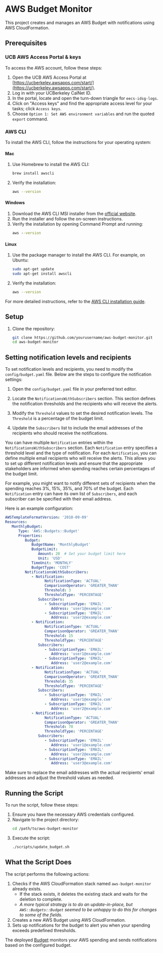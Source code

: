 # AWS Budget Monitor

This project creates and manages an AWS Budget with notifications using AWS CloudFormation.

## Prerequisites

### UCB AWS Access Portal & keys

To access the AWS account, follow these steps:

1. Open the UCB AWS Access Portal at [https://ucberkeley.awsapps.com/start/](https://ucberkeley.awsapps.com/start/).
2. Log in with your UCBerkeley CalNet ID.
3. In the portal, locate and open the turn-down triangle for `eecs-idsg-logs`.
4. Click on "Access keys" and find the appropriate access level for your tasks; click `Access keys`.
5. Choose `Option 1: Set AWS environment variables` and run the quoted `export` command.

### AWS CLI

To install the AWS CLI, follow the instructions for your operating system:

#### Mac

1. Use Homebrew to install the AWS CLI:
   ```bash
   brew install awscli
   ```
2. Verify the installation:
   ```bash
   aws --version
   ```

#### Windows

1. Download the AWS CLI MSI installer from the [official website](https://aws.amazon.com/cli/).
2. Run the installer and follow the on-screen instructions.
3. Verify the installation by opening Command Prompt and running:
   ```cmd
   aws --version
   ```

#### Linux

1. Use the package manager to install the AWS CLI. For example, on Ubuntu:
   ```bash
   sudo apt-get update
   sudo apt-get install awscli
   ```
2. Verify the installation:
   ```bash
   aws --version
   ```

For more detailed instructions, refer to the [AWS CLI installation guide](https://docs.aws.amazon.com/cli/latest/userguide/install-cliv2.html).

## Setup

1. Clone the repository:
   ```bash
   git clone https://github.com/yourusername/aws-budget-monitor.git
   cd aws-budget-monitor
   ```

## Setting notification levels and recipients

To set notification levels and recipients, you need to modify the `config/budget.yaml` file. Below are the steps to configure the notification settings:

1. Open the `config/budget.yaml` file in your preferred text editor.

2. Locate the `NotificationsWithSubscribers` section. This section defines the notification thresholds and the recipients who will receive the alerts.

3. Modify the `Threshold` values to set the desired notification levels. The `Threshold` is a percentage of the budget limit.

4. Update the `Subscribers` list to include the email addresses of the recipients who should receive the notifications.

You can have multiple `Notification` entries within the `NotificationsWithSubscribers` section. Each `Notification` entry specifies a threshold level and the type of notification. For each `Notification`, you can define multiple email recipients who will receive the alerts. This allows you to set up different notification levels and ensure that the appropriate stakeholders are informed when spending reaches certain percentages of the budget limit.

For example, you might want to notify different sets of recipients when the spending reaches 3%, 15%, 35%, and 70% of the budget. Each `Notification` entry can have its own list of `Subscribers`, and each subscriber can be specified with their email address.

Here is an example configuration:

```yaml
AWSTemplateFormatVersion: '2010-09-09'
Resources:
   MonthlyBudget:
      Type: 'AWS::Budgets::Budget'
      Properties:
         Budget:
            BudgetName: 'MonthlyBudget'
            BudgetLimit:
               Amount: 20  # Set your budget limit here
               Unit: 'USD'
            TimeUnit: 'MONTHLY'
            BudgetType: 'COST'
         NotificationsWithSubscribers:
            - Notification:
                  NotificationType: 'ACTUAL'
                  ComparisonOperator: 'GREATER_THAN'
                  Threshold: 3
                  ThresholdType: 'PERCENTAGE'
               Subscribers:
                  - SubscriptionType: 'EMAIL'
                     Address: 'user1@example.com'
                  - SubscriptionType: 'EMAIL'
                     Address: 'user2@example.com'
            - Notification:
                  NotificationType: 'ACTUAL'
                  ComparisonOperator: 'GREATER_THAN'
                  Threshold: 15
                  ThresholdType: 'PERCENTAGE'
               Subscribers:
                  - SubscriptionType: 'EMAIL'
                     Address: 'user1@example.com'
                  - SubscriptionType: 'EMAIL'
                     Address: 'user2@example.com'
            - Notification:
                  NotificationType: 'ACTUAL'
                  ComparisonOperator: 'GREATER_THAN'
                  Threshold: 35
                  ThresholdType: 'PERCENTAGE'
               Subscribers:
                  - SubscriptionType: 'EMAIL'
                     Address: 'user1@example.com'
                  - SubscriptionType: 'EMAIL'
                     Address: 'user2@example.com'
            - Notification:
                  NotificationType: 'ACTUAL'
                  ComparisonOperator: 'GREATER_THAN'
                  Threshold: 70
                  ThresholdType: 'PERCENTAGE'
               Subscribers:
                  - SubscriptionType: 'EMAIL'
                     Address: 'user1@example.com'
                  - SubscriptionType: 'EMAIL'
                     Address: 'user2@example.com'
                  - SubscriptionType: 'EMAIL'
                     Address: 'user3@example.com'
```

Make sure to replace the email addresses with the actual recipients' email addresses and adjust the threshold values as needed.

## Running the Script

To run the script, follow these steps:

1. Ensure you have the necessary AWS credentials configured.
2. Navigate to the project directory:
   ```bash
   cd /path/to/aws-budget-monitor
   ```
3. Execute the script:
   ```bash
   ./scripts/update_budget.sh
   ```

## What the Script Does

The script performs the following actions:

1. Checks if the AWS CloudFormation stack named `aws-budget-monitor` already exists.
   - If the stack exists, it deletes the existing stack and waits for the deletion to complete.
   - *A more typical strategy is to do an update-in-place, but `AWS::Budgets::Budget` seemed to be unhappy to do this for changes to some of the fields.*
2. Creates a new AWS Budget using AWS CloudFormation.
3. Sets up notifications for the budget to alert you when your spending exceeds predefined thresholds.

The deployed [Budget](https://us-east-1.console.aws.amazon.com/billing/home?region=us-west-2#/budgets/overview) monitors your AWS spending and sends notifications based on the configured budget.
